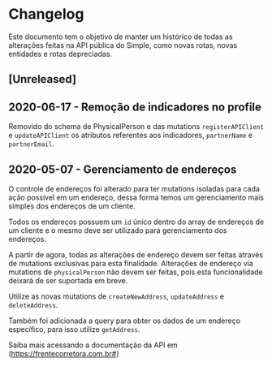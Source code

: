 # Changelog

Este documento tem o objetivo de manter um histórico de todas as alterações feitas na API pública do Simple, como novas rotas, novas entidades e rotas depreciadas.

## [Unreleased]

## 2020-06-17 - Remoção de indicadores no profile

Removido do schema de PhysicalPerson e das mutations `registerAPIClient` e `updateAPIClient` os atributos referentes aos indicadores, `partnerName` e `partnerEmail`.

## 2020-05-07 - Gerenciamento de endereços

O controle de endereços foi alterado para ter mutations isoladas para cada ação possível em um endereço, dessa forma temos um gerenciamento mais simples dos endereços de um cliente.

Todos os endereços possuem um `id` único dentro do array de endereços de um cliente e o mesmo deve ser utilizado para gerenciamento dos endereços.

A partir de agora, todas as alterações de endereço devem ser feitas através de mutations exclusivas para esta finalidade. Alterações de endereço via mutations de `physicalPerson` não devem ser feitas, pois esta funcionalidade deixará de ser suportada em breve.

Utilize as novas mutations de `createNewAddress`, `updateAddress` e `deleteAddress`.

Também foi adicionada a query para obter os dados de um endereço específico, para isso utilize `getAddress`.

Saiba mais acessando a documentação da API em (https://frentecorretora.com.br#)
